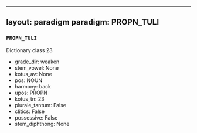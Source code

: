 
---
layout: paradigm
paradigm: PROPN_TULI
---
### ` PROPN_TULI `

Dictionary class 23
* grade_dir: weaken
* stem_vowel: None
* kotus_av: None
* pos: NOUN
* harmony: back
* upos: PROPN
* kotus_tn: 23
* plurale_tantum: False
* clitics: False
* possessive: False
* stem_diphthong: None
